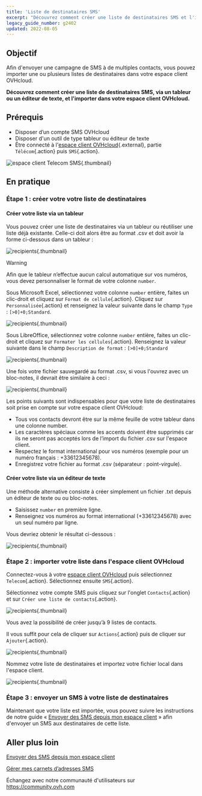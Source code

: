 ```yaml
---
title: 'Liste de destinataires SMS'
excerpt: "Découvrez comment créer une liste de destinataires SMS et l'importer dans votre espace client OVHcloud."
legacy_guide_number: g2402
updated: 2022-08-05
---
```



## Objectif

Afin d'envoyer une campagne de SMS à de multiples contacts, vous pouvez importer une ou plusieurs listes de destinataires dans votre espace client OVHcloud.

**Découvrez comment créer une liste de destinataires SMS, via un tableur ou un éditeur de texte, et l'importer dans votre espace client OVHcloud.**

## Prérequis

- Disposer d’un compte SMS OVHcloud
- Disposer d'un outil de type tableur ou éditeur de texte
- Être connecté à l'[espace client OVHcloud](https://www.ovh.com/auth?onsuccess=https%3A%2F%2Fwww.ovhtelecom.fr%2Fmanager&ovhSubsidiary=fr){.external}, partie `Télécom`{.action} puis `SMS`{.action}.

![espace client Telecom SMS](https://raw.githubusercontent.com/ovh/docs/master/templates/control-panel/product-selection/telecom/tpl-telecom-03-fr-sms.png){.thumbnail}

## En pratique

### Étape 1 : créer votre votre liste de destinataires

#### Créer votre liste via un tableur

Vous pouvez créer une liste de destinataires via un tableur ou réutiliser une liste déjà existante. Celle-ci doit alors être au format .csv et doit avoir la forme ci-dessous dans un tableur :

![recipients](images/img_4831.png){.thumbnail}

> [!warning]
> Afin que le tableur n’effectue aucun calcul automatique sur vos numéros, vous devez personnaliser le format de votre colonne `number`.
>
> Sous Microsoft Excel, sélectionnez votre colonne `number` entière, faites un clic-droit et cliquez sur `Format de cellule`{.action}. Cliquez sur `Personnalisée`{.action} et renseignez la valeur suivante dans le champ `Type` : ```[>0]+0;Standard```.
>
> ![recipients](images/sms-recipientlist-2.png){.thumbnail}
>
> Sous LibreOffice, sélectionnez votre colonne `number` entière, faites un clic-droit et cliquez sur `Formater les cellules`{.action}. Renseignez la valeur suivante dans le champ `Description de format` : ```[>0]+0;Standard```
>
> ![recipients](images/sms-recipientlist-2b.png){.thumbnail}
>

Une fois votre fichier sauvegardé au format .csv, si vous l'ouvrez avec un bloc-notes, il devrait être similaire à ceci :

![recipients](images/sms-recipientlist-1.png){.thumbnail}

Les points suivants sont indispensables pour que votre liste de destinataires soit prise en compte sur votre espace client OVHcloud:

- Tous vos contacts devront être sur la même feuille de votre tableur dans une colonne number.
- Les caractères spéciaux comme les accents doivent être supprimés car ils ne seront pas acceptés lors de l’import du fichier .csv sur l'espace client.
- Respectez le format international pour vos numéros (exemple pour un numéro français : +33612345678).
- Enregistrez votre fichier au format .csv (séparateur : point-virgule).

#### Créer votre liste via un éditeur de texte

Une méthode alternative consiste à créer simplement un fichier .txt depuis un éditeur de texte ou ou bloc-notes.

- Saisissez `number` en première ligne.
- Renseignez vos numéros au format international (+33612345678) avec un seul numéro par ligne.

Vous devriez obtenir le résultat ci-dessous :

![recipients](images/sms-recipientlist-1.png){.thumbnail}

### Étape 2 : importer votre liste dans l'espace client OVHcloud

Connectez-vous à votre [espace client OVHcloud](https://www.ovh.com/auth/?action=gotomanager&from=https://www.ovh.com/fr/&ovhSubsidiary=fr) puis sélectionnez `Telecom`{.action}. Sélectionnez ensuite `SMS`{.action}.

Sélectionnez votre compte SMS puis cliquez sur l'onglet `Contacts`{.action} et sur `Créer une liste de contacts`{.action}.

![recipients](images/sms-recipientlist-3b.png){.thumbnail}

Vous avez la possibilité de créer jusqu’à 9 listes de contacts.

Il vous suffit pour cela de cliquer sur `Actions`{.action} puis de cliquer sur `Ajouter`{.action}.

![recipients](images/sms-recipientlist-5b.png){.thumbnail}

Nommez votre liste de destinataires et importez votre fichier local dans l'espace client.

![recipients](images/sms-recipientlist-6b.png){.thumbnail}

### Étape 3 : envoyer un SMS à votre liste de destinataires

Maintenant que votre liste est importée, vous pouvez suivre les instructions de notre guide « [Envoyer des SMS depuis mon espace client](/pages/web_cloud/messaging/sms/envoyer_des_sms_depuis_mon_espace_client) » afin d'envoyer un SMS aux destinataires de cette liste.

## Aller plus loin

[Envoyer des SMS depuis mon espace client](/pages/web_cloud/messaging/sms/envoyer_des_sms_depuis_mon_espace_client)

[Gérer mes carnets d’adresses SMS](/pages/web_cloud/messaging/sms/gerer_mes_carnets_dadresses_sms)

Échangez avec notre communauté d'utilisateurs sur <https://community.ovh.com>
